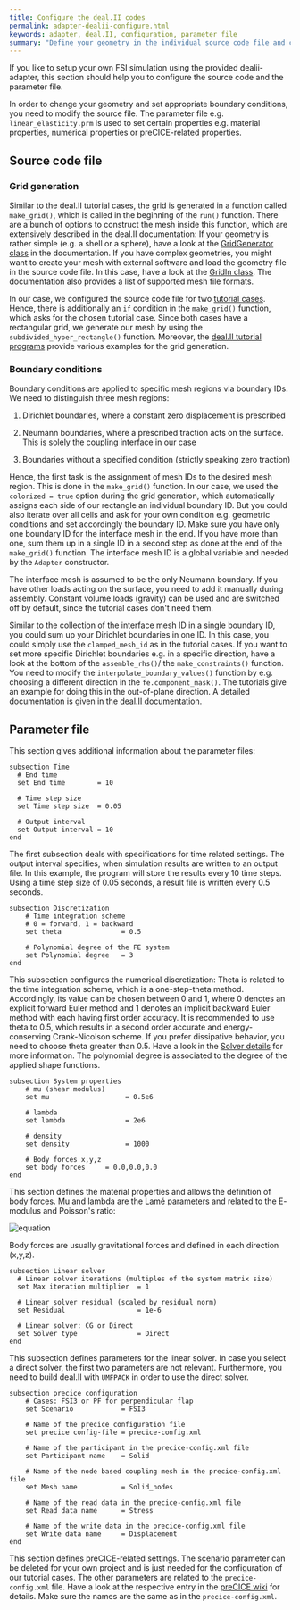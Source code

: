 ```yaml
---
title: Configure the deal.II codes
permalink: adapter-dealii-configure.html
keywords: adapter, deal.II, configuration, parameter file
summary: "Define your geometry in the individual source code file and case specific paramters (e.g. coupling parameters) in the respective parameter file (*.prm)"
---
```


If you like to setup your own FSI simulation using the provided dealii-adapter, this section should help you to configure the source code and the parameter file.

In order to change your geometry and set appropriate boundary conditions, you need to modify the source file. The parameter file e.g. `linear_elasticity.prm` is used to set certain properties e.g. material properties, numerical properties or preCICE-related properties.

## Source code file
### Grid generation
Similar to the deal.II tutorial cases, the grid is generated in a function called `make_grid()`, which is called in the beginning of the `run()` function. There are a bunch of options to construct the mesh inside this function, which are extensively described in the deal.II documentation: If your geometry is rather simple (e.g. a shell or a sphere), have a look at the [GridGenerator class](https://www.dealii.org/9.0.0/doxygen/deal.II/namespaceGridGenerator.html) in the documentation. If you have complex geometries, you might want to create your mesh with external software and load the geometry file in the source code file. In this case, have a look at the [GridIn class](https://www.dealii.org/9.0.0/doxygen/deal.II/classGridIn.html). The documentation also provides a list of supported mesh file formats. 

In our case, we configured the source code file for two [tutorial cases](https://github.com/precice/precice/wiki/Tutorial-for-FSI-with-deal.II-and-OpenFOAM). Hence, there is additionally an `if` condition in the `make_grid()` function, which asks for the chosen tutorial case. Since both cases have a rectangular grid, we generate our mesh by using the `subdivided_hyper_rectangle()` function. Moreover, the [deal.II tutorial programs](https://www.dealii.org/9.0.0/doxygen/deal.II/Tutorial.html) provide various examples for the grid generation.

### Boundary conditions
Boundary conditions are applied to specific mesh regions via boundary IDs. We need to distinguish three mesh regions: 

1. Dirichlet boundaries, where a constant zero displacement is prescribed 

2. Neumann boundaries, where a prescribed traction acts on the surface. This is solely the coupling interface in our case

3. Boundaries without a specified condition (strictly speaking zero traction)   

Hence, the first task is the assignment of mesh IDs to the desired mesh region. This is done in the `make_grid()` function. In our case, we used the `colorized = true` option during the grid generation, which automatically assigns each side of our rectangle an individual boundary ID. But you could also iterate over all cells and ask for your own condition e.g. geometric conditions and set accordingly the boundary ID. Make sure you have only one boundary ID for the interface mesh in the end. If you have more than one, sum them up in a single ID in a second step as done at the end of the `make_grid()` function. The interface mesh ID is a global variable and needed by the `Adapter` constructor. 

The interface mesh is assumed to be the only Neumann boundary. If you have other loads acting on the surface, you need to add it manually during assembly. Constant volume loads (gravity) can be used and are switched off by default, since the tutorial cases don't need them. 

Similar to the collection of the interface mesh ID in a single boundary ID, you could sum up your Dirichlet boundaries in one ID. In this case, you could simply use the `clamped_mesh_id` as in the tutorial cases. If you want to set more specific Dirichlet boundaries e.g. in a specific direction, have a look at the bottom of the `assemble_rhs()`/ the `make_constraints()` function. You need to modify the `interpolate_boundary_values()` function by e.g. choosing a different direction in the `fe.component_mask()`. The tutorials give an example for doing this in the out-of-plane direction. A detailed documentation is given in the [deal.II documentation](https://www.dealii.org/9.0.0/doxygen/deal.II/namespaceVectorTools.html#a9f3e3ae1396811f998cc35f94cbaa926). 

## Parameter file
This section gives additional information about the parameter files:
```
subsection Time
  # End time
  set End time        = 10

  # Time step size
  set Time step size  = 0.05

  # Output interval
  set Output interval = 10
end
```
The first subsection deals with specifications for time related settings. The output interval specifies, when simulation results are written to an output file. In this example, the program will store the results every 10 time steps. Using a time step size of 0.05 seconds, a result file is written every 0.5 seconds.

```
subsection Discretization
    # Time integration scheme 
    # 0 = forward, 1 = backward
    set theta               = 0.5

    # Polynomial degree of the FE system
    set Polynomial degree   = 3
end
```
This subsection configures the numerical discretization: Theta is related to the time integration scheme, which is a one-step-theta method. Accordingly, its value can be chosen between 0 and 1, where 0 denotes an explicit forward Euler method and 1 denotes an implicit backward Euler method with each having first order accuracy. It is recommended to use theta to 0.5, which results in a second order accurate and energy-conserving Crank-Nicolson scheme. If you prefer dissipative behavior, you need to choose theta greater than 0.5. Have a look in the [Solver details](https://github.com/precice/dealii-adapter/wiki/Solver-Details) for more information. The polynomial degree is associated to the degree of the applied shape functions.

```
subsection System properties
    # mu (shear modulus)
    set mu                   = 0.5e6

    # lambda
    set lambda               = 2e6

    # density
    set density              = 1000

    # Body forces x,y,z
    set body forces     = 0.0,0.0,0.0
end
```
This section defines the material properties and allows the definition of body forces. Mu and lambda are the [Lamé parameters](https://en.wikipedia.org/wiki/Lam%C3%A9_parameters) and related to the E- modulus and Poisson's ratio:
<!---
\lambda = \frac{\nu E}{(1+\nu)(1-2\nu)}\;\;\;\;\;\;\;\;
\mu = G = \frac{E}{2(1+\nu)}
--->

![equation](https://user-images.githubusercontent.com/33414590/59502469-1d5b2400-8e9e-11e9-899b-d3d3378f6762.png)

Body forces are usually gravitational forces and defined in each direction (x,y,z).

```
subsection Linear solver
  # Linear solver iterations (multiples of the system matrix size)
  set Max iteration multiplier  = 1

  # Linear solver residual (scaled by residual norm)
  set Residual                  = 1e-6

  # Linear solver: CG or Direct
  set Solver type               = Direct
end
```
This subsection defines parameters for the linear solver. In case you select a direct solver, the first two parameters are not relevant. Furthermore, you need to build deal.II with `UMFPACK` in order to use the direct solver.


```
subsection precice configuration
    # Cases: FSI3 or PF for perpendicular flap
    set Scenario            = FSI3

    # Name of the precice configuration file
    set precice config-file = precice-config.xml
	
    # Name of the participant in the precice-config.xml file
    set Participant name    = Solid
	
    # Name of the node based coupling mesh in the precice-config.xml file
    set Mesh name           = Solid_nodes
	
    # Name of the read data in the precice-config.xml file
    set Read data name      = Stress
	
    # Name of the write data in the precice-config.xml file
    set Write data name     = Displacement
end
```
This section defines preCICE-related settings. The scenario parameter can be deleted for your own project and is just needed for the configuration of our tutorial cases. The other parameters are related to the `precice-config.xml` file. Have a look at the respective entry in the [preCICE wiki](https://github.com/precice/precice/wiki/Basic-Configuration#3-coupling-participants) for details. Make sure the names are the same as in the `precice-config.xml`.
